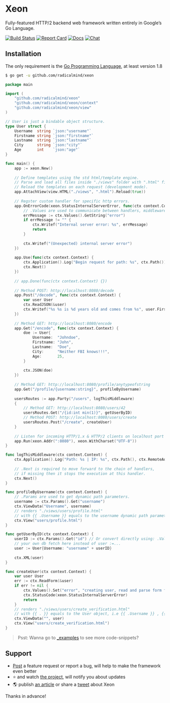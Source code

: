 # Xeon

Fully-featured HTTP/2 backend web framework written entirely in Google’s Go Language.

[![Build Status](https://api.travis-ci.org/radicalmind/xeon.svg?branch=master&style=flat-square)](https://travis-ci.org/radicalmind/xeon)
[![Report Card](https://img.shields.io/badge/report%20card%20-a%2B-006699.svg?style=flat-square)](http://goreportcard.com/report/radicalmind/xeon)
[![Docs](https://img.shields.io/badge/docs-%20reference-5272B4.svg?style=flat-square)](https://godoc.org/github.com/radicalmind/xeon)
[![Chat](https://img.shields.io/badge/community-%20chat-00BCD4.svg?style=flat-square)](https://gitter.im/xeon-go/Lobby)


## Installation

The only requirement is the [Go Programming Language](https://golang.org/dl/), at least version 1.8

```sh
$ go get -u github.com/radicalmind/xeon
```

```go
package main

import (
    "github.com/radicalmind/xeon"
    "github.com/radicalmind/xeon/context"
    "github.com/radicalmind/xeon/view"
)

// User is just a bindable object structure.
type User struct {
    Username  string `json:"username"`
    Firstname string `json:"firstname"`
    Lastname  string `json:"lastname"`
    City      string `json:"city"`
    Age       int    `json:"age"`
}

func main() {
    app := xeon.New()
    
    // Define templates using the std html/template engine.
    // Parse and load all files inside "./views" folder with ".html" file extension.
    // Reload the templates on each request (development mode).
    app.AttachView(view.HTML("./views", ".html").Reload(true))
    
    // Regster custom handler for specific http errors.
    app.OnErrorCode(xeon.StatusInternalServerError, func(ctx context.Context) {
    	// .Values are used to communicate between handlers, middleware.
    	errMessage := ctx.Values().GetString("error")
    	if errMessage != "" {
    		ctx.Writef("Internal server error: %s", errMessage)
    		return
    	}
    
    	ctx.Writef("(Unexpected) internal server error")
    })
    
    app.Use(func(ctx context.Context) {
    	ctx.Application().Log("Begin request for path: %s", ctx.Path())
    	ctx.Next()
    })
    
    // app.Done(func(ctx context.Context) {})
    
    // Method POST: http://localhost:8080/decode
    app.Post("/decode", func(ctx context.Context) {
    	var user User
    	ctx.ReadJSON(&user)
    	ctx.Writef("%s %s is %d years old and comes from %s", user.Firstname, user.Lastname, user.Age, user.City)
    })
    
    // Method GET: http://localhost:8080/encode
    app.Get("/encode", func(ctx context.Context) {
    	doe := User{
    		Username:  "Johndoe",
    		Firstname: "John",
    		Lastname:  "Doe",
    		City:      "Neither FBI knows!!!",
    		Age:       25,
    	}
    
    	ctx.JSON(doe)
    })
    
    // Method GET: http://localhost:8080/profile/anytypeofstring
    app.Get("/profile/{username:string}", profileByUsername)
    
    usersRoutes := app.Party("/users", logThisMiddleware)
    {
    	// Method GET: http://localhost:8080/users/42
    	usersRoutes.Get("/{id:int min(1)}", getUserByID)
    	// Method POST: http://localhost:8080/users/create
    	usersRoutes.Post("/create", createUser)
    }
    
    // Listen for incoming HTTP/1.x & HTTP/2 clients on localhost port 8080.
    app.Run(xeon.Addr(":8080"), xeon.WithCharset("UTF-8"))
}

func logThisMiddleware(ctx context.Context) {
    ctx.Application().Log("Path: %s | IP: %s", ctx.Path(), ctx.RemoteAddr())
    
    // .Next is required to move forward to the chain of handlers,
    // if missing then it stops the execution at this handler.
    ctx.Next()
}

func profileByUsername(ctx context.Context) {
    // .Params are used to get dynamic path parameters.
    username := ctx.Params().Get("username")
    ctx.ViewData("Username", username)
    // renders "./views/users/profile.html"
    // with {{ .Username }} equals to the username dynamic path parameter.
    ctx.View("users/profile.html")
}

func getUserByID(ctx context.Context) {
    userID := ctx.Params().Get("id") // Or convert directly using: .Values().GetInt/GetInt64 etc...
    // your own db fetch here instead of user :=...
    user := User{Username: "username" + userID}
    
    ctx.XML(user)
}

func createUser(ctx context.Context) {
    var user User
    err := ctx.ReadForm(&user)
    if err != nil {
    	ctx.Values().Set("error", "creating user, read and parse form failed. "+err.Error())
    	ctx.StatusCode(xeon.StatusInternalServerError)
    	return
    }
    // renders "./views/users/create_verification.html"
    // with {{ . }} equals to the User object, i.e {{ .Username }} , {{ .Firstname}} etc...
    ctx.ViewData("", user)
    ctx.View("users/create_verification.html")
}
```

> Psst: Wanna go to [_examples](https://github.com/radicalmind/xeon/tree/master/_examples) to see more code-snippets?


## Support

- [Post](https://github.com/radicalmind/xeon/issues) a feature request or report a bug, will help to make the framework even better
- :star: and watch [the project](https://github.com/radicalmind/xeon/stargazers), will notify you about updates
- :earth_americas: publish [an article](https://medium.com/) or share a [tweet](https://twitter.com/) about Xeon

Thanks in advance!